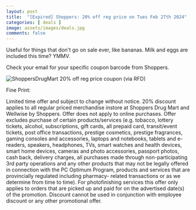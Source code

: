 ```yaml
---
layout: post
title:  "[Expired] Shoppers: 20% off reg price on Tues Feb 27th 2024"
categories: [ deals ]
image: assets/images/deals.jpg
comments: false
---
```


Useful for things that don't go on sale ever, like bananas.  Milk and eggs are included this time? YMMV. 

Check your email for your specific coupon barcode from Shoppers.

![ShoppersDrugMart 20% off reg price coupon (via RFD)](https://a.dam-img.rfdcontent.com/cms/010/217/502/848x760_smart_fit.jpg)


Fine Print:

Limited time offer and subject to change without notice. 20% discount applies to all regular priced merchandise instore at Shoppers Drug Mart and Wellwise by Shoppers. Offer does not
apply to online purchases. Offer excludes purchase of certain products/services (e.g. tobacco, lottery tickets, alcohol, subscriptions, gift cards, all prepaid card, transit/event tickets,
post office transactions, prestige cosmetics, prestige fragrances, gaming consoles and accessories, laptops and notebooks, tablets and e-readers, speakers, headphones, TVs, smart
watches and health devices, smart home devices, cameras and photo accessories, passport photos, cash back, delivery charges, all purchases made through non-participating 3rd party
operations and any other products that may not be legally offered in connection with the PC Optimum Program, products and services that are provincially regulated including pharmacy-
related transactions or as we determine from time to time). For photofinishing services this offer only applies to orders that are picked up and paid for on the advertised date(s) of the
promotion. Discount cannot be used in conjunction with employee discount or any other promotional offer.

